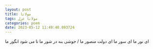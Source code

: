 ```yaml
---
layout: post
title: مولانا
tags: مولانا غزل
categories: poem
date: 2023-05-12 11:49:40.093724
---
```


ای نور ما ای سور ما ای دولت منصور ما / جوشی بنه در شور ما تا می شود انگور ما